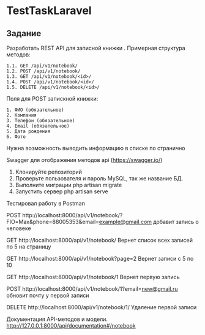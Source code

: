 # TestTaskLaravel

## Задание


Разработать REST API для записной книжки . Примерная структура методов: 


    1.1. GET /api/v1/notebook/
    1.2. POST /api/v1/notebook/
    1.3. GET /api/v1/notebook/<id>/
    1.4. POST /api/v1/notebook/<id>/
    1.5. DELETE /api/v1/notebook/<id>/
    
    
Поля для POST запискной книжки: 
   
   
    1. ФИО (обязательное)
    2. Компания
    3. Телефон (обязательное)
    4. Email (обязательное)
    5. Дата рождения 
    6. Фото

Нужна возможность выводить информацию в списке по странично   

Swagger для отображения методов api (https://swagger.io/)


1. Клонируйте репозиторий
2. Проверьте пользователя и пароль MySQL, так же название БД.
3. Выполните миграции php artisan migrate
4. Запустить сервер php artisan serve

Тестировал работу в Postman

POST http://localhost:8000/api/v1/notebook/?FIO=Max&phone=88005353&email=example@gmail.com добавит запись о человеке

GET http://localhost:8000/api/v1/notebook/ Вернет список всех записей по 5 на страницу

GET http://localhost:8000/api/v1/notebook?page=2 Вернет записи с 5 по 10

GET http://localhost:8000/api/v1/notebook/1 Вернет первую запись

POST http://localhost:8000/api/v1/notebook/1?email=new@gmail.ru обновит почту у первой записи

DELETE http://localhost:8000/api/v1/notebook/1/ Удаление первой записи

Документация API-методов и модели.
http://127.0.0.1:8000/api/documentation#/notebook
